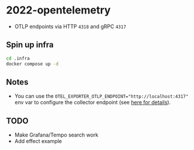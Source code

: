 # 2022-opentelemetry

- OTLP endpoints via HTTP `4318` and gRPC `4317`

## Spin up infra

```sh
cd .infra
docker compose up -d
```

## Notes

- You can use the `OTEL_EXPORTER_OTLP_ENDPOINT="http://localhost:4317"` env var to configure the collector endpoint (see [here for details](https://github.com/open-telemetry/opentelemetry-specification/blob/main/specification/protocol/exporter.md)).

## TODO

- Make Grafana/Tempo search work
- Add effect example
